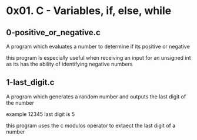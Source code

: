 # 0x01. C - Variables, if, else, while

## 0-positive_or_negative.c

A program which evaluates a number to determine if its positive or negative

this program is especially useful when receiving an input for an unsigned int as its has the ability of identifying negative numbers

## 1-last_digit.c
A program which generates a random number and outputs the last digit of the number

example 12345 last digit is 5

this program uses the c modulos operator to extaect the last digit of a number